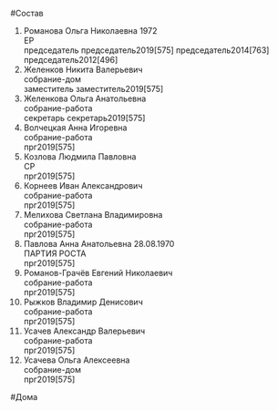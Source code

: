 #Состав  
1. Романова Ольга Николаевна 1972  
    ЕР  
    председатель председатель2019[575] председатель2014[763] председатель2012[496]  
2. Желенков Никита Валерьевич  
    собрание-дом  
    заместитель заместитель2019[575]  
3. Желенкова Ольга Анатольевна  
    собрание-работа  
    секретарь секретарь2019[575]  
4. Волчецкая Анна Игоревна  
    собрание-работа  
    прг2019[575]  
5. Козлова Людмила Павловна  
    СР  
    прг2019[575]  
6. Корнеев Иван Александрович  
    собрание-работа  
    прг2019[575]  
7. Мелихова Светлана Владимировна  
    собрание-работа  
    прг2019[575]  
8. Павлова Анна Анатольевна 28.08.1970  
    ПАРТИЯ РОСТА  
    прг2019[575]  
9. Романов-Грачёв Евгений Николаевич  
    собрание-работа  
    прг2019[575]  
10. Рыжков Владимир Денисович  
    собрание-работа  
    прг2019[575]  
11. Усачев Александр Валерьевич  
    собрание-работа  
    прг2019[575]  
12. Усачева Ольга Алексеевна  
    собрание-дом  
    прг2019[575]  
  
#Дома  
